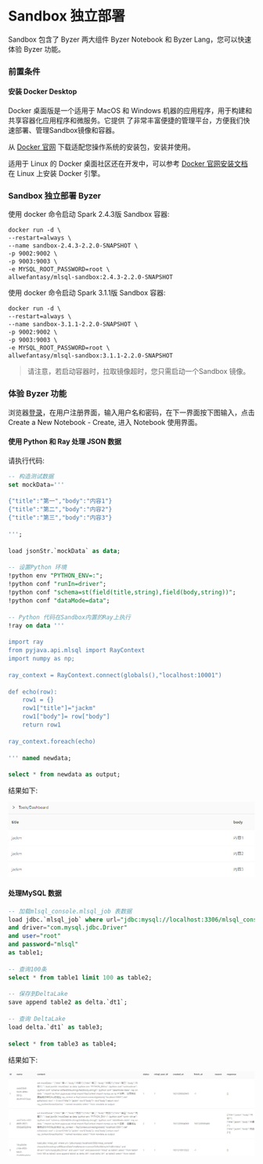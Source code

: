 # Sandbox 独立部署

Sandbox 包含了 Byzer 两大组件 Byzer Notebook 和 Byzer Lang，您可以快速体验 Byzer 功能。

### 前置条件

#### 安装 Docker Desktop

Docker 桌面版是一个适用于 MacOS 和 Windows 机器的应用程序，用于构建和共享容器化应用程序和微服务。它提供
了非常丰富便捷的管理平台，方便我们快速部署、管理Sandbox镜像和容器。

从 [Docker 官网](https://www.docker.com/products/docker-desktop) 下载适配您操作系统的安装包，安装并使用。

适用于 Linux 的 Docker 桌面社区还在开发中，可以参考 [Docker 官网安装文档](https://docs.docker.com/engine/install/ubuntu/)
在 Linux 上安装 Docker 引擎。

### Sandbox 独立部署 Byzer

使用 docker 命令启动 Spark 2.4.3版 Sandbox 容器:

```shell
docker run -d \
--restart=always \
--name sandbox-2.4.3-2.2.0-SNAPSHOT \
-p 9002:9002 \
-p 9003:9003 \
-e MYSQL_ROOT_PASSWORD=root \
allwefantasy/mlsql-sandbox:2.4.3-2.2.0-SNAPSHOT
```

使用 docker 命令启动 Spark 3.1.1版 Sandbox 容器:

```shell
docker run -d \
--restart=always \
--name sandbox-3.1.1-2.2.0-SNAPSHOT \
-p 9002:9002 \
-p 9003:9003 \
-e MYSQL_ROOT_PASSWORD=root \
allwefantasy/mlsql-sandbox:3.1.1-2.2.0-SNAPSHOT
```

> 请注意，若启动容器时，拉取镜像超时，您只需启动一个Sandbox 镜像。


### 体验 Byzer 功能

浏览器[登录](http://localhost:9002)，在用户注册界面，输入用户名和密码，在下一界面按下图输入，点击 Create a New Notebook - Create, 进入 Notebook 使用界面。
 
#### 使用 Python 和 Ray 处理 JSON 数据

请执行代码:

```sql
-- 构造测试数据
set mockData='''

{"title":"第一","body":"内容1"}
{"title":"第二","body":"内容2"}
{"title":"第三","body":"内容3"}

''';

load jsonStr.`mockData` as data;

-- 设置Python 环境 
!python env "PYTHON_ENV=:";
!python conf "runIn=driver";
!python conf "schema=st(field(title,string),field(body,string))";
!python conf "dataMode=data";

-- Python 代码在Sandbox内置的Ray上执行
!ray on data '''

import ray
from pyjava.api.mlsql import RayContext
import numpy as np;

ray_context = RayContext.connect(globals(),"localhost:10001")

def echo(row):
    row1 = {}
    row1["title"]="jackm"
    row1["body"]= row["body"]
    return row1

ray_context.foreach(echo)

''' named newdata;

select * from newdata as output;
``` 

结果如下:

  <img src="/byzer-lang/zh-cn/installation/containerized_deployment/images/python-ray-result.PNG" alt="Python-Ray结果"/>

#### 处理MySQL 数据

 ```sql
-- 加载mlsql_console.mlsql_job 表数据
 load jdbc.`mlsql_job` where url="jdbc:mysql://localhost:3306/mlsql_console?characterEncoding=utf8&zeroDateTimeBehavior=convertToNull&tinyInt1isBit=false"
 and driver="com.mysql.jdbc.Driver"
 and user="root"
 and password="mlsql"
 as table1;
 
-- 查询100条
select * from table1 limit 100 as table2;

-- 保存到DeltaLake
save append table2 as delta.`dt1`;

-- 查询 DeltaLake 
load delta.`dt1` as table3;
 
select * from table3 as table4;
 ```

结果如下:

  <img src="/byzer-lang/zh-cn/installation/containerized_deployment/images/mysql-deltalake.PNG" alt="MySQL-deltalake"/>